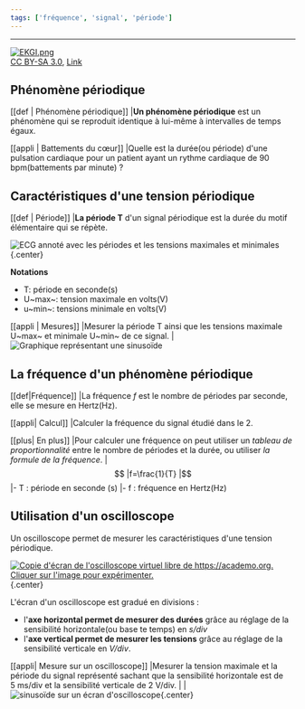 ```yaml
---
tags: ['fréquence', 'signal', 'période']
---
```


<!--
[notions]
Signaux périodiques : période, fréquence.
Signaux électriques : tension alternative, valeur maximale, valeur minimale, mesure de tensions.

[competences]
Connaître et utiliser les définitions de la période et de la fréquence d’un phénomène périodique.
*Identifier le caractère périodique d’un signal sur une durée donnée.*
*Déterminer les caractéristiques d’un signal périodique.*
*Analyser une tension électrique variable dans le temps à l’aide d’un oscilloscope ou d’un dispositif d’acquisition de signaux.*
⇄ Étude qualitative d’une fonction.
 -->

---
<div class="center">
<p><a href="https://commons.wikimedia.org/wiki/File:EKGI.png#/media/File:EKGI.png"><img src="https://upload.wikimedia.org/wikipedia/commons/9/9b/EKGI.png" alt="EKGI.png"></a><br><a href="http://creativecommons.org/licenses/by-sa/3.0/" title="Creative Commons Attribution-Share Alike 3.0">CC BY-SA 3.0</a>, <a href="https://commons.wikimedia.org/w/index.php?curid=160169">Link</a></p></div>

## Phénomène périodique

[[def | Phénomène périodique]]
|**Un phénomène périodique** est un phénomène qui se reproduit identique à lui-même à intervalles de temps égaux.

[[appli | Battements du cœur]]
|Quelle est la durée(ou période) d'une pulsation cardiaque pour un patient ayant un rythme cardiaque de 90 bpm(battements par minute) ?

## Caractéristiques d'une tension périodique

[[def | Période]]
|**La période T** d'un signal périodique est la durée du motif élémentaire qui se répète.

![ECG annoté avec les périodes et les tensions maximales et minimales](images/ECG-annote.svg){.center}

**Notations**
- T: période en seconde(s)
- U~max~: tension maximale en volts(V)
- u~min~: tensions minimale en volts(V)

[[appli | Mesures]]
|Mesurer la période T ainsi que les tensions maximale U~max~ et minimale U~min~ de ce signal.
|![Graphique représentant une sinusoïde](images/sinusoide.png)

## La fréquence d'un phénomène périodique

[[def|Fréquence]]
|La fréquence $f$ est le nombre de périodes par seconde, elle se mesure en Hertz(Hz).

[[appli| Calcul]]
|Calculer la fréquence du signal étudié dans le 2.

[[plus| En plus]]
|Pour calculer une fréquence on peut utiliser un *tableau de proportionnalité* entre le nombre de périodes et la durée, ou utiliser *la formule de la fréquence*.
|$$
|f=\frac{1}{T}
|$$
|- T : période en seconde (s)
|- f : fréquence en Hertz(Hz)

## Utilisation d'un oscilloscope

Un oscilloscope permet de mesurer les caractéristiques d'une tension périodique.

[![Copie d'écran de l'oscilloscope virtuel libre de https://academo.org. Cliquer sur l'image pour expérimenter.](./images/copie-ecran-virtual-oscilloscope.png)](https://academo.org/demos/virtual-oscilloscope/?embedded=true){.center}


L'écran d'un oscilloscope est gradué en divisions :
- l'**axe horizontal permet de mesurer des durées** grâce au réglage de la sensibilité horizontale(ou base te temps) en *s/div*
- l'**axe vertical permet de mesurer les tensions** grâce au réglage de la sensibilité verticale en *V/div*.

[[appli| Mesure sur un oscilloscope]]
|Mesurer la tension maximale et la période du signal représenté sachant que la sensibilité horizontale est de 5 ms/div et la sensibilité verticale de 2 V/div.
|
|![sinusoïde sur un écran d'oscilloscope](./images/oscillo-sinusoide.svg){.center}

<!--
## La technique d'échographie

![](images/1-Les signaux périodiques en médecine/Pictures/1000000000000258000001C28DF89E74360D7D41.jpg)


----


Pour réaliser une échographie, on utilise une sonde contenant un
émetteur et un récepteur d'**ondes ultrasonores.**


----


Domaine de fréquences des ondes sonores :

![](images/1-Les signaux périodiques en médecine/Pictures/10000000000003A9000000F97A1769E88F8D4735.png)


----


**_Principe :_** L'onde ultrasonore émise par l'émetteur de la sonde
**se réfléchit** (« elle rebondit ») sur la peau du fœtus et revient
vers la sonde ou elle est captée par le récepteur. En mesurant **la
durée de l'aller-retour**, on peut déterminer la distance de l'obstacle.

![](images/1-Les signaux périodiques en médecine/Pictures/100002010000056400000102033C9ED3530336FB.png)


----


[[prop]]
|La vitesse du son dans l'air est d'environ 340 m/s, et 1 500 m/s dans l'eau(à température ambiante).

[[appli|Mesure de distance lors d'une échographie]]
|Une sonde d'échographie mesure $\Delta t = 60 \mu s$ entre l'émission de l'onde et sa réception.
|Calculer la distance de la peau du fœtus en assimilant l'intérieur du corps de la mère à de l'eau.

Activité P74
 -->